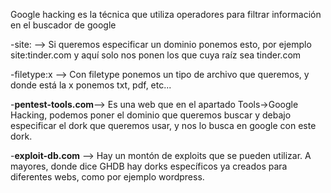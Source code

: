 
Google hacking es la técnica que utiliza operadores para filtrar información en el buscador de google

-site: --> Si queremos especificar un dominio ponemos esto, por ejemplo site:tinder.com y aquí solo nos ponen los que cuya raíz sea tinder.com

-filetype:x --> Con filetype ponemos un tipo de archivo que queremos, y donde está la x ponemos txt, pdf, etc...

-**pentest-tools.com**--> Es una web que en el apartado Tools->Google Hacking, podemos poner el dominio que queremos buscar y debajo especificar el dork que queremos usar, y nos lo busca en google con este dork.

-**exploit-db.com** --> Hay un montón de exploits que se pueden utilizar. A mayores, donde dice GHDB hay dorks específicos ya creados para diferentes webs, como por ejemplo wordpress.




